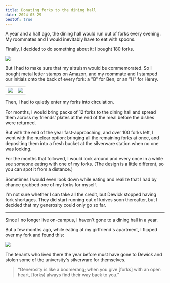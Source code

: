 ```yaml
---
title: Donating forks to the dining hall
date: 2024-05-29
bestOf: true
---
```


A year and a half ago, the dining hall would run out of forks every evening. My roommates and I would inevitably have to eat with spoons.

Finally, I decided to do something about it: I bought 180 forks.

![](/posts/forks/confirmation.png)

But I had to make sure that my altruism would be commemorated. So I bought metal letter stamps on Amazon, and my roommate and I stamped our initials onto the back of every fork: a "B" for Ben, or an "H" for Henry.

|                             |                            |
| --------------------------- | -------------------------- |
| ![](/posts/forks/front.jpg) | ![](/posts/forks/back.jpg) |

Then, I had to quietly enter my forks into circulation.

For months, I would bring packs of 12 forks to the dining hall and spread them across my friends' plates at the end of the meal before the dishes were returned.

But with the end of the year fast-approaching, and over 100 forks left, I went with the nuclear option: bringing all the remaining forks at once, and depositing them into a fresh bucket at the silverware station when no one was looking.

For the months that followed, I would look around and every once in a while see someone eating with one of my forks. (The design is a little different, so you can spot it from a distance.)

Sometimes I would even look down while eating and realize that I had by chance grabbed one of my forks for myself.

I'm not sure whether I can take all the credit, but Dewick stopped having fork shortages. They did start running out of knives soon thereafter, but I decided that my generosity could only go so far.

---

Since I no longer live on-campus, I haven't gone to a dining hall in a year.

But a few months ago, while eating at my girlfriend's apartment, I flipped over my fork and found this:

![](/posts/forks/trisha.jpg)

The tenants who lived there the year before must have gone to Dewick and stolen some of the university's silverware for themselves.

> “Generosity is like a boomerang; when you give [forks] with an open heart, [forks] always find their way back to you.”
